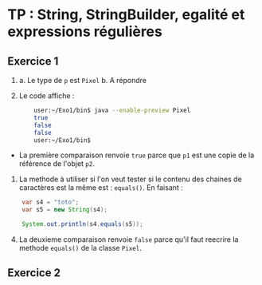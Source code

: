 # TP : String, StringBuilder, egalité et expressions régulières

##  Exercice 1
1. 
   a. Le type de `p` est `Pixel`
   b. A répondre

2. Le code affiche : 
    ```sh
        user:~/Exo1/bin$ java --enable-preview Pixel
        true
        false
        false
        user:~/Exo1/bin$ 
    ```
- La première comparaison renvoie `true` parce que `p1` est une copie de la référence de l'objet `p2`.

1. La methode à utiliser si l'on veut tester si le contenu des chaines de caractères est la même est : `equals()`. En faisant : 
```java
    var s4 = "toto";
    var s5 = new String(s4);

    System.out.println(s4.equals(s5));
```
4. La deuxieme comparaison renvoie `false` parce qu'il faut reecrire la methode `equals()` de la classe `Pixel`.

## Exercice 2


